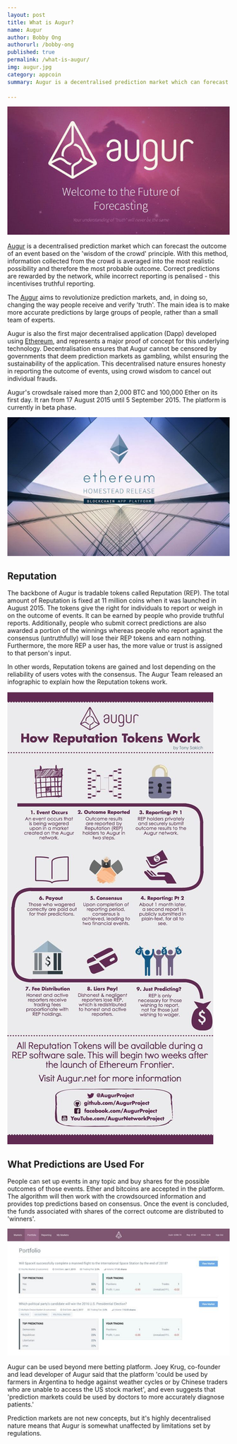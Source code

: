 ```yaml
---
layout: post
title: What is Augur?
name: Augur
author: Bobby Ong
authorurl: /bobby-ong
published: true
permalink: /what-is-augur/
img: augur.jpg
category: appcoin
summary: Augur is a decentralised prediction market which can forecast the outcome of an event based on the 'wisdom of the crowd' principle. 

---
```


<img src="/images/augur1.jpg" alt="what is augur">

<p>
<a href="https://www.augur.net/">Augur</a> is a decentralised prediction market which can forecast the outcome of an event based on the 'wisdom of the crowd' principle. With this method, information collected from the crowd is averaged into the most realistic possibility and therefore the most probable outcome. Correct predictions are rewarded by the network, while incorrect reporting is penalised - this incentivises truthful reporting.

<p>
The <a href="https://www.coingecko.com/en/coins/augur">Augur</a> aims to revolutionize prediction markets, and, in doing so, changing the way people receive and verify 'truth'. The main idea is to make more accurate predictions by large groups of people, rather than a small team of experts.

<p>
Augur is also the first major decentralised application (Dapp) developed using <a href="/what-is-ethereum/">Ethereum</a>, and represents a major proof of concept for this underlying technology. Decentralisation ensures that Augur cannot be censored by governments that deem prediction markets as gambling, whilst ensuring the sustainability of the application. This decentralised nature ensures honesty in reporting the outcome of events, using crowd wisdom to cancel out individual frauds.

<p>
Augur's crowdsale raised more than 2,000 BTC and 100,000 Ether on its first day. It ran from 17 August 2015 until 5 September 2015. The platform is currently in beta phase.

<p>
<img src="/images/augur2.jpg" alt="augur-ethereum">

<h2>Reputation</h2>
 
<p> 
The backbone of Augur is tradable tokens called Reputation (REP). The total amount of Reputation is fixed at 11 million coins when it was launched in August 2015. The tokens give the right for individuals to report or weigh in on the outcome of events. It can be earned by people who provide truthful reports. Additionally, people who submit correct predictions are also awarded a portion of the winnings whereas people who report against the consensus (untruthfully) will lose their REP tokens and earn nothing. Furthermore, the more REP a user has, the more value or trust is assigned to that person's input.

<p>
In other words, Reputation tokens are gained and lost depending on the reliability of users votes with the consensus. The Augur Team released an infographic to explain how the Reputation tokens work.

<p>
<img src="/images/augur3.jpg" alt="augur-infographic">

<h2>What Predictions are Used For</h2>

<p>
People can set up events in any topic and buy shares for the possible outcomes of those events. Ether and bitcoins are accepted in the platform. The algorithm will then work with the crowdsourced information and provides top predictions based on consensus. Once the event is concluded, the funds associated with shares of the correct outcome are distributed to 'winners'. 

<p>
<img src="/images/augur4.jpg" alt="augur-screenshot">

<p>
Augur can be used beyond mere betting platform. Joey Krug, co-founder and lead developer of Augur said that the platform 'could be used by farmers in Argentina to hedge against weather cycles or by Chinese traders who are unable to access the US stock market', and even suggests that 'prediction markets could be used by doctors to more accurately diagnose patients.'

<p>	
Prediction markets are not new concepts, but it's highly decentralised nature means that Augur is somewhat unaffected by limitations set by regulations.
